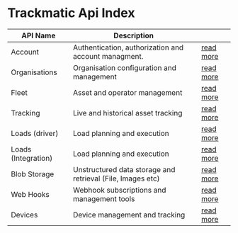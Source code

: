 # Trackmatic Api Index

|API Name|Description|   |
|--------|-----------|---|
|Account|Authentication, authorization and account managment.|[read more](http://secure.trackmatic.co.za/documentation/account.html)|
|Organisations|Organisation configuration and management|[read more](http://secure.trackmatic.co.za/documentation/organisations.html)|
|Fleet|Asset and operator management|[read more](http://secure.trackmatic.co.za/documentation/fleet.html)|
|Tracking|Live and historical asset tracking|[read more](http://secure.trackmatic.co.za/documentation/tracking.html)|
|Loads (driver)|Load planning and execution|[read more](http://secure.trackmatic.co.za/documentation/loads-drivers.html)|
|Loads (Integration)|Load planning and execution|[read more](http://secure.trackmatic.co.za/documentation/loads-integration.html)|
|Blob Storage|Unstructured data storage and retrieval (File, Images etc)|[read more](http://secure.trackmatic.co.za/documentation/blob-storage.html)|
|Web Hooks|Webhook subscriptions and management tools|[read more](http://secure.trackmatic.co.za/documentation/webhooks.html)|
|Devices|Device management and tracking|[read more](http://secure.trackmatic.co.za/documentation/devices.html)|